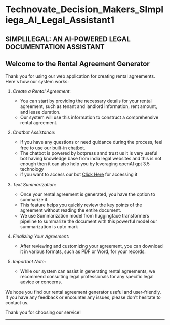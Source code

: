 # Technovate_Decision_Makers_SImpliega_AI_Legal_Assistant1
SIMPLILEGAL: AN AI-POWERED LEGAL DOCUMENTATION ASSISTANT
----------------------------------
Welcome to the Rental Agreement Generator
----------------------------------

Thank you for using our web application for creating rental agreements. Here's how our system works:

1. *Create a Rental Agreement*:
   - You can start by providing the necessary details for your rental agreement, such as tenant and landlord information, rent amount, and lease duration.
   - Our system will use this information to construct a comprehensive rental agreement.

2. *Chatbot Assistance*:
   - If you have any questions or need guidance during the process, feel free to use our built-in chatbot.
   - The chatbot is powered by botpress annd trust us it is very useful bot having knowledge base from india legal websites and this is not enough then it can also help you by leveraging openAI gpt 3.5 technology
   - if you want to access our bot [Click Here](https://mediafiles.botpress.cloud/f18a91ed-9d81-4115-a841-96d7578a54d5/webchat/bot.html) for accessing it

3. *Text Summarization*:
   - Once your rental agreement is generated, you have the option to summarize it.
   - This feature helps you quickly review the key points of the agreement without reading the entire document.
   - We use Summarization model from huggingface transformers pipeline to summarize the document with this powerful model our summarization is upto mark

4. *Finalizing Your Agreement*:
   - After reviewing and customizing your agreement, you can download it in various formats, such as PDF or Word, for your records.

5. *Important Note*:
   - While our system can assist in generating rental agreements, we recommend consulting legal professionals for any specific legal advice or concerns.

We hope you find our rental agreement generator useful and user-friendly. If you have any feedback or encounter any issues, please don't hesitate to contact us.

Thank you for choosing our service!


----------------------------------
